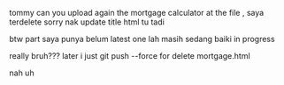 tommy can you upload again the mortgage calculator at the file , saya terdelete sorry nak update title html tu tadi 

btw part saya punya belum latest one lah masih sedang baiki in progress 

really bruh??? later i just git push --force for delete mortgage.html

nah uh
